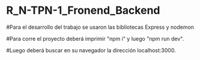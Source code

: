 # R_N-TPN-1_Fronend_Backend

#Para el desarrollo del trabajo se usaron las bibliotecas Express y nodemon

#Para corre el proyecto deberá imprimir "npm i" y luego "npm run dev".

#Luego deberá buscar en su navegador la dirección localhost:3000.
